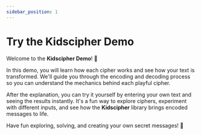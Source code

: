 ```yaml
---
sidebar_position: 1
---
```


# Try the Kidscipher Demo

Welcome to the **Kidscipher Demo**! 🎉

In this demo, you will learn how each cipher works and see how your text is transformed. We'll guide you through the encoding and decoding process so you can understand the mechanics behind each playful cipher.

After the explanation, you can try it yourself by entering your own text and seeing the results instantly. It's a fun way to explore ciphers, experiment with different inputs, and see how the **Kidscipher** library brings encoded messages to life.

Have fun exploring, solving, and creating your own secret messages! 🔐
